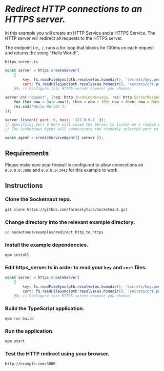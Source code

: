 # *Redirect HTTP connections to an HTTPS server.*

In this example you will create an HTTP Service and a HTTPS Service.  The HTTP server will redirect all requests to the HTTPS server.

The endpoint i.e., `/`, runs a for loop that blocks for 100ms on each request and returns the string "Hello World!".

`https_server.ts`
```js
const server = https.createServer(
    {
        key: fs.readFileSync(pth.resolve(os.homedir(), 'secrets/key.pem')),
        cert: fs.readFileSync(pth.resolve(os.homedir(), 'secrets/crt.pem'))
    }); // Configure this HTTPS server however you choose.

server.on('request', (req: http.IncomingMessage, res: http.ServerResponse) => {
    for (let now = Date.now(), then = now + 100; now < then; now = Date.now()); // Block for 100 milliseconds.
    res.end('Hello World!');
});

server.listen({ port: 0, host: '127.0.0.1' });
// Specifying port 0 here will cause the Server to listen on a random port.
// The Socketnaut Agent will communicate the randomly selected port to the ServiceProxy.

const agent = createServiceAgent({ server });
```
## Requirements
Please make sure your firewall is configured to allow connections on `0.0.0.0:3080` and `0.0.0.0:3443` for this example to work.

## Instructions

### Clone the Socketnaut repo.
```bash
git clone https://github.com/faranalytics/socketnaut.git
```
### Change directory into the relevant example directory.
```bash
cd socketnaut/examples/redirect_http_to_https
```
### Install the example dependencies.
```bash
npm install
```
### Edit https_server.ts in order to read your `key` and `cert` files.
```js
const server = https.createServer(
    {
        key: fs.readFileSync(pth.resolve(os.homedir(), 'secrets/key.pem')),
        cert: fs.readFileSync(pth.resolve(os.homedir(), 'secrets/crt.pem'))
    }); // Configure this HTTPS server however you choose.
```
### Build the TypeScript application.
```bash
npm run build
```
### Run the application.
```bash
npm start
```
### Test the HTTP redirect using your browser.
```bash
http://example.com:3080
```